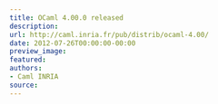 ```yaml
---
title: OCaml 4.00.0 released
description:
url: http://caml.inria.fr/pub/distrib/ocaml-4.00/
date: 2012-07-26T00:00:00-00:00
preview_image:
featured:
authors:
- Caml INRIA
source:
---
```



